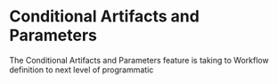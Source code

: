 # Conditional Artifacts and Parameters
The Conditional Artifacts and Parameters feature is taking to Workflow definition to next level of programmatic
